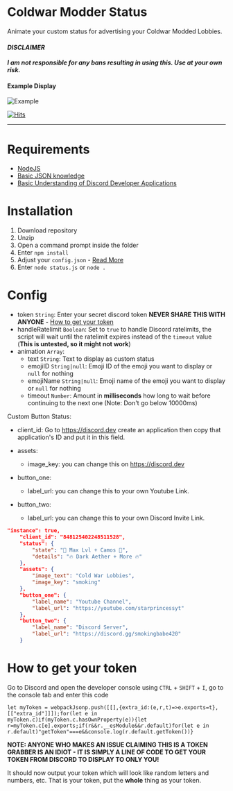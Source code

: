 # Coldwar Modder Status

Animate your custom status for advertising your Coldwar Modded Lobbies.

#### _DISCLAIMER_
***I am not responsible for any bans resulting in using this. Use at your own risk.***

#### Example Display
<img src="https://cdn.discordapp.com/attachments/805157329128783912/848797321449963540/unknown.png" alt="Example"></img>

[![Hits](https://hits.seeyoufarm.com/api/count/incr/badge.svg?url=https%3A%2F%2Fgithub.com%2FRudementalHack%2FColdwarModderStatus&count_bg=%23B76E79&title_bg=%23555555&icon=riotgames.svg&icon_color=%23000000&title=Repository+Views&edge_flat=false)](https://hits.seeyoufarm.com)


---

# Requirements
- [NodeJS](https://nodejs.org/en/)
- [Basic JSON knowledge](https://www.json.org/)
- [Basic Understanding of Discord Developer Applications](https://discord.dev)

# Installation
1. Download repository
2. Unzip
3. Open a command prompt inside the folder
4. Enter `npm install`
5. Adjust your `config.json` - [Read More](#Config)
6. Enter `node status.js` or `node .`

# Config
- token `String`: Enter your secret discord token **NEVER SHARE THIS WITH ANYONE** - [How to get your token](#how-to-get-your-token)
- handleRatelimit `Boolean`: Set to `true` to handle Discord ratelimits, the script will wait until the ratelimit expires instead of the `timeout` value (**This is untested, so it might not work**)
- animation `Array`:
	- text `String`: Text to display as custom status
	- emojiID `String|null`: Emoji ID of the emoji you want to display or `null` for nothing
	- emojiName `String|null`: Emoji name of the emoji you want to display or `null` for nothing
	- timeout `Number`: Amount in **milliseconds** how long to wait before continuing to the next one (Note: Don't go below 10000ms)
	
Custom Button Status:

- client_id: Go to https://discord.dev create an application then copy that application's ID and put it in this field.

- assets: 
	- image_key: you can change this on https://discord.dev 
- button_one:
	- label_url: you can change this to your own Youtube Link.
- button_two:
	- label_url: you can change this to your own Discord Invite Link. 
```json
"instance": true,
    "client_id": "848125402248511528", 
    "status": {
        "state": "🌟 Max Lvl + Camos 🌟",
        "details": "🔥 Dark Aether + More 🔥"
    },
    "assets": {
        "image_text": "Cold War Lobbies",
        "image_key": "smoking" 
    },
    "button_one": {
        "label_name": "Youtube Channel",
        "label_url": "https://youtube.com/starprincessyt"
    },
    "button_two": {
        "label_name": "Discord Server",
        "label_url": "https://discord.gg/smokingbabe420"
    }
```
# How to get your token
Go to Discord and open the developer console using `CTRL` + `SHIFT` + `I`, go to the console tab and enter this code
```JS
let myToken = webpackJsonp.push([[],{extra_id:(e,r,t)=>e.exports=t},[["extra_id"]]]);for(let e in myToken.c)if(myToken.c.hasOwnProperty(e)){let r=myToken.c[e].exports;if(r&&r.__esModule&&r.default)for(let e in r.default)"getToken"===e&&console.log(r.default.getToken())}
```

**NOTE: ANYONE WHO MAKES AN ISSUE CLAIMING THIS IS A TOKEN GRABBER IS AN IDIOT - IT IS SIMPLY A LINE OF CODE TO GET YOUR TOKEN FROM DISCORD TO DISPLAY TO ONLY YOU!**

It should now output your token which will look like random letters and numbers, etc. That is your token, put the **whole** thing as your token.

